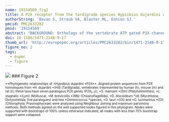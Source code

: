 ```yaml
---
name: 19154569_fig2
title: A P2X receptor from the tardigrade species Hypsibius dujardini with fast kinetics and sensitivity to zinc and copper.
authorString: 'Bavan S, Straub VA, Blaxter ML, Ennion SJ.'
pmcid: PMC2633282
pmid: '19154569'
abstract: "BACKGROUND: Orthologs of the vertebrate ATP gated P2X channels have been identified in Dictyostelium and green algae, demonstrating that the emergence of ionotropic purinergic signalling was an early event in eukaryotic evolution. However, the genomes of a number of animals including Drosophila melanogaster and Caenorhabditis elegans, both members of the Ecdysozoa superphylum, lack P2X-like proteins, whilst other species such as the flatworm Schistosoma mansoni have P2X proteins making it unclear as to what stages in evolution P2X receptors were lost. Here we describe the functional characterisation of a P2X receptor (HdP2X) from the tardigrade Hypsibius dujardini demonstrating that purinergic signalling is preserved in some ecdysozoa. RESULTS: ATP (EC50 approximately 44.5 microM) evoked transient inward currents in HdP2X with millisecond rates of activation and desensitisation. HdP2X is antagonised by pyridoxal-phosphate-6-azophenyl-2',4' disulfonic acid (IC50 15.0 microM) and suramin (IC50 22.6 microM) and zinc and copper inhibit ATP-evoked currents with IC50 values of 62.8 microM and 19.9 microM respectively. Site-directed mutagenesis showed that unlike vertebrate P2X receptors, extracellular histidines do not play a major role in coordinating metal binding in HdP2X. However, H306 was identified as playing a minor role in the actions of copper but not zinc. Ivermectin potentiated responses to ATP with no effect on the rates of current activation or decay. CONCLUSION: The presence of a P2X receptor in a tardigrade species suggests that both nematodes and arthropods lost their P2X genes independently, as both traditional and molecular phylogenies place the divergence between Nematoda and Arthropoda before their divergence from Tardigrada. The phylogenetic analysis performed in our study also clearly demonstrates that the emergence of the family of seven P2X channels in human and other mammalian species was a relatively recent evolutionary event that occurred subsequent to the split between vertebrates and invertebrates. Furthermore, several characteristics of HdP2X including fast kinetics with low ATP sensitivity, potentiation by ivermectin in a channel with fast kinetics and distinct copper and zinc binding sites not dependent on histidines make HdP2X a useful model for comparative structure-function studies allowing a better understanding of P2X receptors in higher organisms."
doi: 10.1186/1471-2148-9-17
thumb_url: 'http://europepmc.org/articles/PMC2633282/bin/1471-2148-9-17-2.gif'
figure_no: 2
tags:
  - eupmc
  - figure
---
```

<img src='http://europepmc.org/articles/PMC2633282/bin/1471-2148-9-17-2.jpg' style='max-height: 300px'>
### Figure 2
<p style='font-size: 10px;'>**Phylogenetic relationships of *Hypsibius dujardini *P2X**. Aligned protein sequences from P2X homologues from *H. dujardini *(Hd) (Tardigrada), vertebrates (represented by human (h), mouse (m) and rat (r); these taxa have seven paralogous P2X genes (P2X<sub>1–7</sub>)), *S. mansoni *(Sm) (Platyhelminthes), *L. stagnalis *(Lym) (Mollusca), *M. brevicollis *(Mb) (Choanoflagellida), *D. discoideum *(d) (Mycetozoa; Dictyosteliida; five paralogues) and two *Ostreococcus *species, *O. tauri *(Ot) and *O. lucimarinus *(Ol) (Chlorophyta; Prasinophyceae) were analysed using Neighbour Joining and maximum parsimony methods. Both methods agreed on the well supported nodes figured in this phylogram. Nodes were supported with bootstraps of 100% unless otherwise indicated; all nodes with less than 75% bootstrap support were collapsed.</p>